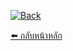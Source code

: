 
[![Back](https://img.shields.io/badge/⬅️_กลับหน้าหลัก-blue?style=for-the-badge)](../../../../)  
<!--
[![Back](https://img.shields.io/badge/⬅️_ดูคอร์ส%20Outline%20ทุกคอร์ส-blue?style=for-the-badge)](../../../)  
-->

[⬅️ กลับหน้าหลัก](../../../../)   
<!--
[⬅️ คอร์สOutlineทั้งหมด(ทุกคอร์ส)](../../../) 
-->
 
